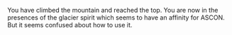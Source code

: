 You have climbed the mountain and reached the top. You are now in the presences of the glacier spirit which seems to have an affinity for ASCON. But it seems confused about how to use it.
